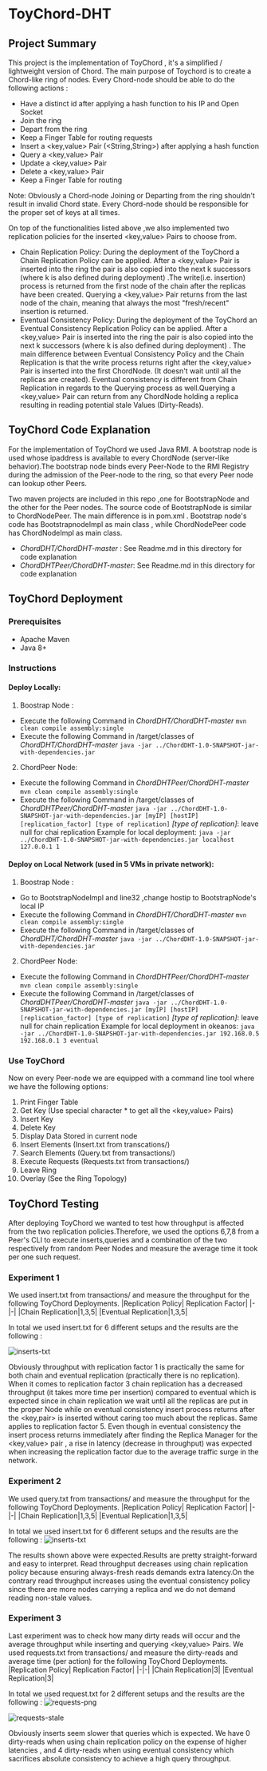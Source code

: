 # ToyChord-DHT
## Project Summary
This project is the implementation of ToyChord , it's a simplified / lightweight version of Chord. The main purpose of Toychord is to create a Chord-like ring of nodes. Every Chord-node  should be able to do the following actions :
* Have a distinct id after applying a hash function to his IP and Open Socket
* Join the ring 
* Depart from the ring 
* Keep a Finger Table for routing requests 
* Insert a <key,value> Pair (<String,String>) after applying a hash function
* Query a <key,value> Pair 
* Update a <key,value> Pair 
* Delete a <key,value> Pair 
* Keep a Finger Table for routing 

Note: Obviously a Chord-node Joining or Departing from the ring shouldn't result in invalid Chord state. Every Chord-node should be responsible for the proper set of keys at all times.

On top of the functionalities listed above ,we also implemented two replication policies  for the inserted <key,value> Pairs to choose from.
* Chain Replication Policy: During the deployment of the ToyChord a Chain Replication Policy can be applied. After a <key,value> Pair is inserted into the ring the pair is also copied into the next k successors (where k is also defined during deployment) .The write(i.e. insertion) process is returned from the first node of the chain after the replicas have been  created. Querying a <key,value> Pair returns from the last node of the chain, meaning that always the most "fresh/recent" insertion is returned.
* Eventual Consistency Policy: During the deployment of the ToyChord an Eventual Consistency Replication Policy can be applied. After a <key,value> Pair is inserted into the ring the pair is also copied into the next k successors (where k is also defined during deployment) . The main difference between Eventual Consistency Policy and the Chain Replication is that the write process returns right after the <key,value> Pair is inserted into the first ChordNode. (It doesn't wait until all the replicas are created). Eventual consistency is different from Chain Replication in regards to the Querying process as well.Querying a <key,value> Pair can return from any ChordNode holding a replica resulting in reading potential stale Values (Dirty-Reads).

## ToyChord Code Explanation
For the implementation of ToyChord we used Java RMI. A bootstrap node is used whose ipaddress is available to every ChordNode (server-like behavior).The bootstrap node binds every Peer-Node to the RMI Registry during the admission of the Peer-node to the ring, so that every Peer node can lookup other Peers.

Two maven projects are included in this repo ,one for BootstrapNode and the other for the Peer nodes. The source code of BootstrapNode is similar to ChordNodePeer. The main difference is in pom.xml . Bootstrap node's code has  BootstrapnodeImpl as main class , while ChordNodePeer code has ChordNodeImpl as main class.
 
 * *ChordDHT/ChordDHT-master* : See Readme.md in this directory for code explanation
 * *ChordDHTPeer/ChordDHT-master*: See Readme.md in this directory for code explanation
 
## ToyChord Deployment
 
### Prerequisites
* Apache Maven
* Java 8+

### Instructions
#### Deploy Locally:
1. Boostrap Node : 
*  Execute the following Command in *ChordDHT/ChordDHT-master* 
```mvn clean compile assembly:single```
* Execute the following Command in /target/classes of *ChordDHT/ChordDHT-master*
```java -jar ../ChordDHT-1.0-SNAPSHOT-jar-with-dependencies.jar```

2. ChordPeer Node:
*  Execute the following Command in  *ChordDHTPeer/ChordDHT-master* 
```mvn clean compile assembly:single```
* Execute the following Command in /target/classes of *ChordDHTPeer/ChordDHT-master*
```java -jar ../ChordDHT-1.0-SNAPSHOT-jar-with-dependencies.jar [myIP] [hostIP] [replication_factor] [type of replication]```
*[type of replication]*: leave null for chai replication
 Example for local deployment:
```java -jar ../ChordDHT-1.0-SNAPSHOT-jar-with-dependencies.jar localhost 127.0.0.1 1``` 

#### Deploy on Local Network (used in 5 VMs in private network):
1. Boostrap Node : 
* Go to BootstrapNodeImpl and line32 ,change hostip to BootstrapNode's local IP
*  Execute the following Command in *ChordDHT/ChordDHT-master* 
```mvn clean compile assembly:single```
* Execute the following Command in /target/classes of *ChordDHT/ChordDHT-master*
```java -jar ../ChordDHT-1.0-SNAPSHOT-jar-with-dependencies.jar```

2. ChordPeer Node:
*  Execute the following Command in  *ChordDHTPeer/ChordDHT-master* 
```mvn clean compile assembly:single```
* Execute the following Command in /target/classes of *ChordDHTPeer/ChordDHT-master*
```java -jar ../ChordDHT-1.0-SNAPSHOT-jar-with-dependencies.jar [myIP] [hostIP] [replication_factor] [type of replication]```
*[type of replication]*: leave null for chain replication
 Example for local deployment in okeanos:
```java -jar ../ChordDHT-1.0-SNAPSHOT-jar-with-dependencies.jar 192.168.0.5 192.168.0.1 3 eventual``` 

### Use ToyChord
Now on every Peer-node we are equipped with a command line tool where we have the following options:

1. Print Finger Table
2. Get Key (Use special character * to get all the <key,value> Pairs)
3. Insert Key
4. Delete Key
5. Display Data Stored in current node
6. Insert Elements (Insert.txt from transcations/)
7. Search Elements (Query.txt from transactions/)
8. Execute Requests (Requests.txt from transactions/)
9. Leave Ring
10. Overlay (See the Ring Topology)

## ToyChord Testing
After deploying ToyChord we wanted to test how throughput is affected from the two replication policies.Therefore, we used the options 6,7,8 from a Peer's CLI to execute inserts,queries and a combination of the two respectively from random Peer Nodes and measure the average time it took per one such request.
### Experiment 1
We used insert.txt from transactions/ and measure the throughput for the following ToyChord Deployments.
|Replication Policy| Replication Factor|
|-|-|
|Chain Replication|1,3,5|
|Eventual Replication|1,3,5| 

In total we used insert.txt for 6 different setups and the results are the following :

![inserts-txt](https://github.com/razkey23/ToyChord-DHT/blob/main/resources/inserts.png?raw=true)

Obviously throughput with replication factor 1 is practically the same for both chain and eventual replication (practically there is no replication). When it comes to replication factor 3 chain replication has a decreased throughput (it takes more time per insertion) compared to eventual which is expected since in chain replication we wait until all the replicas are put in the proper Node while on eventual consistency insert process returns after the <key,pair> is inserted without caring too much about the replicas. Same applies to replication factor 5. Even though in eventual consistency the insert process returns immediately after finding the Replica Manager for the <key,value> pair , a rise in latency (decrease in throughput) was expected when increasing the replication factor due to the average traffic surge in the network.

### Experiment 2
We used query.txt from transactions/ and measure the throughput for the following ToyChord Deployments.
|Replication Policy| Replication Factor|
|-|-|
|Chain Replication|1,3,5|
|Eventual Replication|1,3,5|

In total we used insert.txt for 6 different setups and the results are the following :
![inserts-txt](https://github.com/razkey23/ToyChord-DHT/blob/main/resources/query.png?raw=true)

The results shown above were expected.Results are pretty straight-forward and easy to interpret. Read throughput decreases using chain replication policy because ensuring always-fresh reads demands extra latency.On the contrary read throughput increases using the eventual consistency policy since there are more nodes carrying a replica and we do not demand reading non-stale values.

### Experiment 3
Last experiment was to check how many dirty reads will occur and the average throughput while inserting and querying <key,value> Pairs. We used requests.txt from transactions/ and measure the dirty-reads and average time (per action) for the following ToyChord Deployments.
|Replication Policy| Replication Factor|
|-|-|
|Chain Replication|3|
|Eventual Replication|3| 

In total we used request.txt for 2 different setups and the results are the following :
![requests-png](https://github.com/razkey23/ToyChord-DHT/blob/main/resources/requests.png?raw=true)

![requests-stale](https://github.com/razkey23/ToyChord-DHT/blob/main/resources/dirty-reads.png?raw=true)

Obviously inserts seem slower that queries which is expected. We have 0 dirty-reads when using chain replication policy on the expense of higher latencies , and 4 dirty-reads when using eventual consistency which sacrifices absolute consistency to achieve a high query throughput. 
